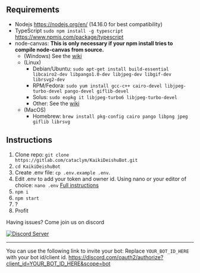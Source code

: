 
## Requirements
* Nodejs https://nodejs.org/en/ (14.16.0 for best compatibility)
* TypeScript `sudo npm install -g typescript` https://www.npmjs.com/package/typescript
* node-canvas: **This is only necessary if your npm install tries to compile node-canvas from source.**
    * (Windows) See the <a href="https://github.com/Automattic/node-canvas/wiki/Installation:-Windows">wiki</a>
    * (Linux)
        * Debian/Ubuntu: `sudo apt-get install build-essential libcairo2-dev libpango1.0-dev libjpeg-dev libgif-dev librsvg2-dev`
        * RPM/Fedora: `sudo yum install gcc-c++ cairo-devel libjpeg-turbo-devel pango-devel giflib-devel`
        * Solus: `sudo eopkg it libjpeg-turbo6 libjpeg-turbo-devel`
        * Other: See the <a href="https://github.com/Automattic/node-canvas/wiki">wiki</a>
    * (MacOS)
        * Homebrew: `brew install pkg-config cairo pango libpng jpeg giflib librsvg`

## Instructions

1. Clone repo: `git clone https://gitlab.com/cataclym/KaikiDeishuBot.git`
1. `cd KaikiDeishuBot`
1. Create .env file: `cp .env.example .env`.
1. Edit .env to add your token and owner id. Using nano or your editor of choice: `nano .env` [Full instructions](./ENV.md)
1. `npm i`
1. `npm start`
1. ?
1. Profit

Having issues? Come join us on discord

<a href="https://discord.gg/8G3AqjnFfX">
<img src="https://discord.com/api/guilds/794671071886049280/embed.png?style=banner3" title="Discord Server">
</a>

***

You can use the following link to invite your bot: Replace `YOUR_BOT_ID_HERE` with your bot id/client id.
https://discord.com/oauth2/authorize?client_id=YOUR_BOT_ID_HERE&scope=bot